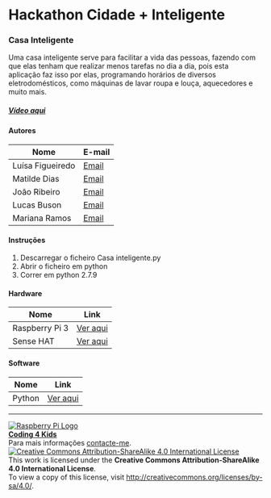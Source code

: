 # Hackathon Cidade + Inteligente  

### Casa Inteligente

Uma casa inteligente serve para facilitar a vida das pessoas, fazendo com que elas tenham que realizar menos tarefas no dia a dia, pois esta aplicação faz isso por elas, programando horários de diversos eletrodomésticos, como máquinas de lavar roupa e louça, aquecedores e muito mais.
  
##### [Vídeo aqui](Demo/video.mp4?raw=true)  
  
#### Autores  

|Nome  |E-mail  |  
|---|---|    
|Luísa Figueiredo|[Email](mailto:luisa.rodrigues.figueiredo@gmail.com)| 
|Matilde Dias|[Email](mailto:anamatildedias@hotmail.com)|  
|João Ribeiro |[Email](mailto:joao_12fevereiro@hotmail.com)|  
|Lucas Buson|[Email](mailto:leaobuson@gmail.com)|  
|Mariana Ramos|[Email](mailto:7marianaramos@gmail.com)|

#### Instruções

1. Descarregar o ficheiro Casa inteligente.py
2. Abrir o ficheiro em python
3. Correr em python 2.7.9

#### Hardware  

|Nome  |Link  |  
|---|---|   
|Raspberry Pi 3  |[Ver aqui](http://www.raspberrypi.org)  |  
|Sense HAT  | [Ver aqui](https://www.raspberrypi.org/products/sense-hat/)  |

#### Software  

|Nome  |Link  |  
|---|---|  
|Python  |[Ver aqui](https://www.python.org/)  |  


***  
[![Raspberry Pi Logo](https://upload.wikimedia.org/wikipedia/en/thumb/c/cb/Raspberry_Pi_Logo.svg/50px-Raspberry_Pi_Logo.svg.png)](http://raspberrypi.org)   
[**Coding 4 Kids**](http://coding4kids.github.io/coding4kids/)  
Para mais informações [contacte-me](mailto:nunofilipesantos@gmail.com).  
[![Creative Commons Attribution-ShareAlike 4.0 International License](https://licensebuttons.net/l/by-sa/4.0/88x31.png)](http://creativecommons.org/licenses/by-sa/4.0/)  
This work is licensed under the **Creative Commons Attribution-ShareAlike 4.0 International License**.  
To view a copy of this license, visit http://creativecommons.org/licenses/by-sa/4.0/.  
